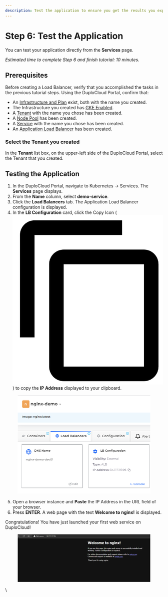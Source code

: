 ```yaml
---
description: Test the application to ensure you get the results you expect
---
```


# Step 6: Test the Application

You can test your application directly from the **Services** page.

_Estimated time to complete Step 6 and finish tutorial: 10 minutes._

## Prerequisites

Before creating a Load Balancer, verify that you accomplished the tasks in the previous tutorial steps.   Using the DuploCloud Portal, confirm that:

* An [Infrastructure and Plan](../step-1-infrastructure.md) exist, both with the name you created.
* The Infrastructure you created has [GKE Enabled](../step-1-infrastructure.md).
* A [Tenant](../../../azure/quick-start/step-2-tenant.md) with the name you chose has been created.
* A [Node Pool](../../use-cases/disaster-recovery/creating-gke-standard-service.md) has been created.
* A [Service](../create-a-service-with-gke-autopilot/step-3-create-app-via-k8s.md) with the name you chose has been created.&#x20;
* An [Application Load Balancer](../create-a-service-with-gke-autopilot/step-4-create-a-load-balancer.md) has been created.

### Select the Tenant you created

In the **Tenant** list box, on the upper-left side of the DuploCloud Portal, select the Tenant that you created.

## Testing the Application

1. In the DuploCloud Portal, navigate to Kubernetes -> Services. The **Services** page displays.
2. From the **Name** column, select **demo-service**.
3. Click the **Load Balancers** tab. The Application Load Balancer configuration is displayed.
4. In the **LB Configuration** card, click the Copy Icon ( <img src="../../../.gitbook/assets/copy_icon (1).png" alt="" data-size="line"> ) to copy the **IP Address** displayed to your clipboard.

<div align="left">

<figure><img src="../../../.gitbook/assets/image (7) (4).png" alt=""><figcaption></figcaption></figure>

</div>

5. Open a browser instance and **Paste** the IP Address in the URL field of your browser.
6. Press **ENTER**. A web page with the text **Welcome to nginx!** is displayed.

Congratulations! You have just launched your first web service on DuploCloud!

<figure><img src="../../../.gitbook/assets/image (14) (1).png" alt=""><figcaption></figcaption></figure>

\
